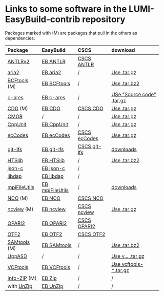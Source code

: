# Links to some software in the LUMI-EasyBuild-contrib repository

Packages marked with (M) are packages that pull in the others as dependencies.

| Package | EasyBuild | CSCS | download |
|:--------|:----------|:-----|:---------|
| [ANTLRv2](https://www.antlr2.org/) | [EB ANTLR](https://github.com/easybuilders/easybuild-easyconfigs/tree/main/easybuild/easyconfigs/a/ANTLR) | [CSCS ANTLR](https://github.com/eth-cscs/production/tree/master/easybuild/easyconfigs/a/ANTLR) |
| [aria2](https://aria2.github.io/) | [EB aria2](https://github.com/easybuilders/easybuild-easyconfigs/tree/develop/easybuild/easyconfigs/a/aria2) | / | [Use .tar.gz](https://github.com/aria2/aria2/releases) |
| [BCFtools](http://www.htslib.org/) (M) | [EB BCFtools](https://github.com/easybuilders/easybuild-easyconfigs/tree/develop/easybuild/easyconfigs/b/BCFtools) | / | [Use .tar.bz2](https://github.com/samtools/bcftools/releases) |
| [c-ares](https://c-ares.org/) | [EB c-ares](https://github.com/easybuilders/easybuild-easyconfigs/tree/develop/easybuild/easyconfigs/c/c-ares) | / | [USe "Source code" .tar.gz](https://github.com/c-ares/c-ares/releases) |
| [CDO](https://code.mpimet.mpg.de/projects/cdo/files) (M) | [EB CDO](https://github.com/easybuilders/easybuild-easyconfigs/tree/main/easybuild/easyconfigs/c/CDO) | [CSCS CDO](https://github.com/eth-cscs/production/tree/master/easybuild/easyconfigs/c/CDO) | [Use .tar.gz](https://code.mpimet.mpg.de/projects/cdo/files) |
| [CMOR](https://github.com/PCMDI/cmor/releases) | / | / | [Use .tar.gz](https://github.com/PCMDI/cmor/releases) |
| [CppUnit](https://freedesktop.org/wiki/Software/cppunit/)| [EB CppUnit](https://github.com/easybuilders/easybuild-easyconfigs/tree/develop/easybuild/easyconfigs/c/CppUnit) | / | [Use .tar.gz](https://dev-www.libreoffice.org/src/) |
| [ecCodes](https://confluence.ecmwf.int/display/ECC/Releases) | [EB ecCodes](https://github.com/easybuilders/easybuild-easyconfigs/tree/main/easybuild/easyconfigs/e/ecCodes) | [CSCS ecCodes](https://github.com/eth-cscs/production/tree/master/easybuild/easyconfigs/e/ecCodes) | [Use .tar.gz](https://confluence.ecmwf.int/display/ECC/Releases) |
| [git-lfs](https://git-lfs.github.com/) | [EB git-lfs](https://github.com/easybuilders/easybuild-easyconfigs/tree/develop/easybuild/easyconfigs/g/git-lfs) | [CSCS git-lfs](https://github.com/eth-cscs/production/tree/master/easybuild/easyconfigs/g/git-lfs) | [downloads](https://github.com/git-lfs/git-lfs/releases/tag/v3.4.0) |  |
| [HTSlib](http://www.htslib.org/) | [EB HTSlib](https://github.com/easybuilders/easybuild-easyconfigs/tree/develop/easybuild/easyconfigs/h/HTSlib) | / | [Use .tar.bz2](https://github.com/samtools/htslib/releases) |
| [json-c](https://github.com/json-c/json-c/tags) | [EB json-c](https://github.com/easybuilders/easybuild-easyconfigs/tree/develop/easybuild/easyconfigs/j/json-c) | / | 
| [libdap](https://www.opendap.org/pub/source/) | [EB libdap](https://github.com/easybuilders/easybuild-easyconfigs/tree/develop/easybuild/easyconfigs/l/libdap) | / |
| [mpiFileUtils](https://hpc.github.io/mpifileutils/) | [EB mpiFileUtils](https://github.com/easybuilders/easybuild-easyconfigs/tree/develop/easybuild/easyconfigs/m/mpifileutils) | / | [downloads](https://github.com/hpc/mpifileutils/releases) |  |
| [NCO](https://github.com/nco/nco/releases) (M) | [EB NCO](https://github.com/easybuilders/easybuild-easyconfigs/tree/main/easybuild/easyconfigs/n/NCO) | [CSCS NCO](https://github.com/eth-cscs/production/tree/master/easybuild/easyconfigs/n/NCO) |
|[ncview](https://cirrus.ucsd.edu/ncview/) (M) | [EB ncview](https://github.com/easybuilders/easybuild-easyconfigs/tree/main/easybuild/easyconfigs/n/ncview) | [CSCS ncview](https://github.com/easybuilders/easybuild-easyconfigs/tree/main/easybuild/easyconfigs/n/ncview) | [Use .tar.gz](https://cirrus.ucsd.edu/~pierce/ncview/) |
| [OPARI2](https://www.vi-hps.org/tools/opari2.html) | [EB OPARI2](https://github.com/easybuilders/easybuild-easyconfigs/tree/develop/easybuild/easyconfigs/o/OPARI2) | [CSCS OPARI2](https://github.com/eth-cscs/production/tree/master/easybuild/easyconfigs/o/OPARI2) |
| [OTF2](https://www.vi-hps.org/projects/score-p/) | [EB OTF2](https://github.com/easybuilders/easybuild-easyconfigs/tree/develop/easybuild/easyconfigs/o/OTF2) | [CSCS OTF2](https://github.com/eth-cscs/production/tree/master/easybuild/easyconfigs/o/OTF2) | 
| [SAMtools](http://www.htslib.org/) (M) | [EB SAMtools](https://github.com/easybuilders/easybuild-easyconfigs/tree/develop/easybuild/easyconfigs/s/SAMtools) | / | [Use .tar.bz2](https://github.com/samtools/samtools/releases) |
| [UppASD](https://github.com/UppASD/UppASD) | / | / | [Use v... .tar.gz](https://github.com/UppASD/UppASD/releases) | Originally contributed, now maintained by LUST |
| [VCFtools](https://vcftools.github.io/) | [EB VCFtools](https://github.com/easybuilders/easybuild-easyconfigs/tree/develop/easybuild/easyconfigs/v/VCFtools) | / | [Use vcftools-*.tar.gz](https://github.com/vcftools/vcftools/releases) |  |
| [Info-ZIP](https://infozip.sourceforge.net/Zip.html) (M) | [EB Zip](https://github.com/easybuilders/easybuild-easyconfigs/tree/develop/easybuild/easyconfigs/z/Zip) | / | / |
| with [UnZip](https://infozip.sourceforge.net/UnZip.html) | [EB UnZip](https://github.com/easybuilders/easybuild-easyconfigs/tree/develop/easybuild/easyconfigs/u/UnZip) | / | / |
